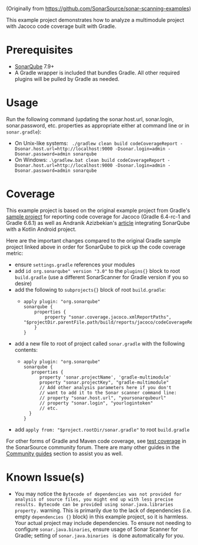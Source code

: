 (Originally from https://github.com/SonarSource/sonar-scanning-examples)

This example project demonstrates how to analyze a multimodule project with Jacoco code coverage built with Gradle.

Prerequisites
=============
* [SonarQube](http://www.sonarqube.org/downloads/) 7.9+
* A Gradle wrapper is included that bundles Gradle. All other required plugins will be pulled by Gradle as needed.

Usage
=====
Run the following command (updating the sonar.host.url, sonar.login, sonar.password, etc. properties as appropriate either at command line or in `sonar.gradle`):
* On Unix-like systems:
  ` ./gradlew clean build codeCoverageReport -Dsonar.host.url=http://localhost:9000 -Dsonar.login=admin -Dsonar.password=admin sonarqube`
* On Windows:
  `.\gradlew.bat clean build codeCoverageReport -Dsonar.host.url=http://localhost:9000 -Dsonar.login=admin -Dsonar.password=admin sonarqube`

Coverage
=====
This example project is based on the original example project from Gradle's [sample project](https://docs.gradle.org/6.4-rc-1/samples/sample_jvm_multi_project_with_code_coverage.html) for reporting code coverage for Jacoco (Gradle 6.4-rc-1 and Gradle 6.6.1) as well as Andranik Azizbekian's [article](https://developer.disqo.com/blog/setup-android-project/)  integrating SonarQube with a Kotlin Android project.

Here are the important changes compared to the original Gradle sample project linked above in order for SonarQube to pick up the code coverage metric:
* ensure `settings.gradle` references your modules
* add `id org.sonarqube" version "3.0"` to the `plugins{}` block to root `build.gradle`  (use a different SonarScanner for Gradle version if you so desire)
* add the following to `subprojects{}` block of root `build.gradle`:
    * ```
      apply plugin: "org.sonarqube"
      sonarqube {
          properties {
              property "sonar.coverage.jacoco.xmlReportPaths", "$projectDir.parentFile.path/build/reports/jacoco/codeCoverageReport/codeCoverageReport.xml"
          }
      }
      ```
* add a new file to root of project called `sonar.gradle` with the following contents:
    * ```
      apply plugin: "org.sonarqube"
      sonarqube {
         properties {
            property 'sonar.projectName', 'gradle-multimodule'
            property "sonar.projectKey", "gradle-multimodule"
            // Add other analysis parameters here if you don't
            // want to add it to the Sonar scanner command line:
            // property "sonar.host.url", "yoursonarqubeurl"
            // property "sonar.login", "yourlogintoken"
            // etc.
        }
      }
      ```
* add `apply from: "$project.rootDir/sonar.gradle"` to root `build.gradle`


For other forms of Gradle and Maven code coverage, see [test coverage](https://community.sonarsource.com/t/coverage-test-data-importing-jacoco-coverage-report-in-xml-format) in the SonarSource community forum. There are many other guides in the [Community guides](https://community.sonarsource.com/c/announce/guides/) section to assist you as well.

Known Issue(s)
=====
* You may notice the `Bytecode of dependencies was not provided for analysis of source files, you might end up with less precise results. Bytecode can be provided using sonar.java.libraries property.` warning. This is primarily due to the lack of dependencies (i.e. empty `dependencies {}` block) in this example project, so it is harmless. Your actual project may include dependencies. To ensure not needing to configure `sonar.java.binaries`, ensure usage of Sonar Scanner for Gradle; setting of `sonar.java.binaries ` is done automatically for you.
